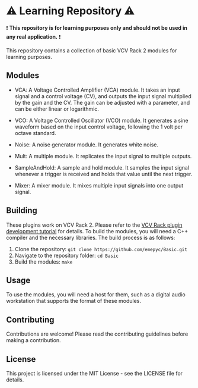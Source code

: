 # :warning: Learning Repository :warning:

:exclamation: **This repository is for learning purposes only and should not be used in any real application.** :exclamation:

This repository contains a collection of basic VCV Rack 2 modules for learning purposes.

## Modules

- VCA: A Voltage Controlled Amplifier (VCA) module. It takes an input signal and a control voltage (CV), and outputs the input signal multiplied by the gain and the CV. The gain can be adjusted with a parameter, and can be either linear or logarithmic.

- VCO: A Voltage Controlled Oscillator (VCO) module. It generates a sine waveform based on the input control voltage, following the 1 volt per octave standard.

- Noise: A noise generator module. It generates white noise.

- Mult: A multiple module. It replicates the input signal to multiple outputs.

- SampleAndHold: A sample and hold module. It samples the input signal whenever a trigger is received and holds that value until the next trigger.

- Mixer: A mixer module. It mixes multiple input signals into one output signal.

## Building

These plugins work on VCV Rack 2. Please refer to the [VCV Rack plugin development tutorial](https://vcvrack.com/manual/PluginDevelopmentTutorial) for details.
To build the modules, you will need a C++ compiler and the necessary libraries. The build process is as follows:

1. Clone the repository: `git clone https://github.com/emepyc/Basic.git`
2. Navigate to the repository folder: `cd Basic`
3. Build the modules: `make`

## Usage

To use the modules, you will need a host for them, such as a digital audio workstation that supports the format of these modules.

## Contributing

Contributions are welcome! Please read the contributing guidelines before making a contribution.

## License

This project is licensed under the MIT License - see the LICENSE file for details.
